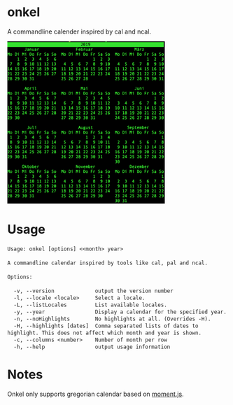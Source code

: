 # onkel
A commandline calender inspired by cal and ncal.


<img src="https://raw.githubusercontent.com/ztiromoritz/ncal-js/master/screenshot.png" alt="screenshot" width="360">

# Usage

```
Usage: onkel [options] <<month> year>

A commandline calendar inspired by tools like cal, pal and ncal.

Options:

  -v, --version             output the version number
  -l, --locale <locale>     Select a locale.
  -L, --listLocales         List available locales.
  -y, --year                Display a calendar for the specified year.
  -n, --noHighlights        No highlights at all. (Overrides -H).
  -H, --highlights [dates]  Comma separated lists of dates to highlight. This does not affect which month and year is shown.
  -c, --columns <number>    Number of month per row
  -h, --help                output usage information
```

# Notes 
Onkel only supports gregorian calendar based on [moment.js](https://momentjs.com/).
